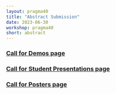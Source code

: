```yaml
---
layout: pragma40
title: "Abstract Submission"
date: 2023-06-30 
workshop: pragma40
short: abstract
---
```


### [Call for Demos page](/pragma40-demos/)

### [Call for Student Presentations page](/pragma40-student-presentations/)

### [Call for Posters page](/pragma40-posters/)


